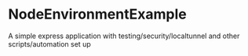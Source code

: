 # NodeEnvironmentExample
A simple express application with testing/security/localtunnel and other scripts/automation set up

